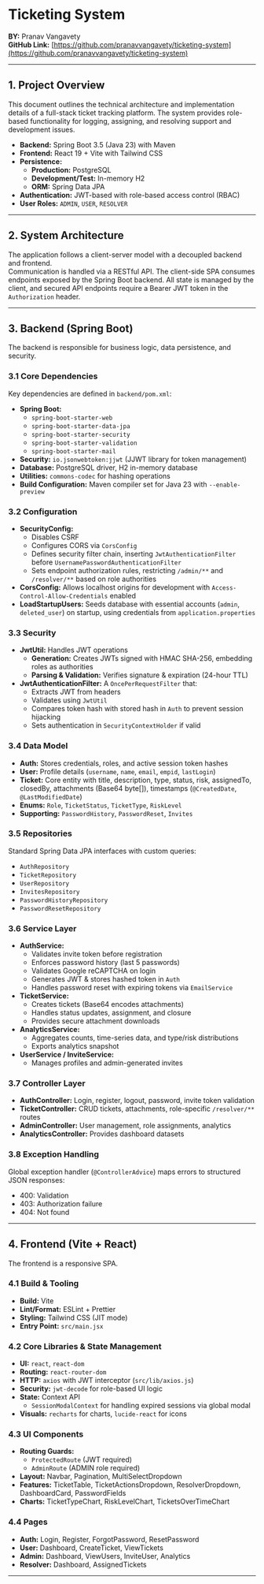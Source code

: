 # Ticketing System

**BY:** Pranav Vangavety  
**GitHub Link:** [https://github.com/pranavvangavety/ticketing-system](https://github.com/pranavvangavety/ticketing-system)

---

## 1. Project Overview

This document outlines the technical architecture and implementation details of a full-stack ticket tracking platform. The system provides role-based functionality for logging, assigning, and resolving support and development issues.

- **Backend:** Spring Boot 3.5 (Java 23) with Maven
- **Frontend:** React 19 + Vite with Tailwind CSS
- **Persistence:**
    - **Production:** PostgreSQL
    - **Development/Test:** In-memory H2
    - **ORM:** Spring Data JPA
- **Authentication:** JWT-based with role-based access control (RBAC)
- **User Roles:** `ADMIN`, `USER`, `RESOLVER`

---

## 2. System Architecture

The application follows a client-server model with a decoupled backend and frontend.  
Communication is handled via a RESTful API. The client-side SPA consumes endpoints exposed by the Spring Boot backend. All state is managed by the client, and secured API endpoints require a Bearer JWT token in the `Authorization` header.

---

## 3. Backend (Spring Boot)

The backend is responsible for business logic, data persistence, and security.

### 3.1 Core Dependencies
Key dependencies are defined in `backend/pom.xml`:

- **Spring Boot:**
    - `spring-boot-starter-web`
    - `spring-boot-starter-data-jpa`
    - `spring-boot-starter-security`
    - `spring-boot-starter-validation`
    - `spring-boot-starter-mail`
- **Security:** `io.jsonwebtoken:jjwt` (JJWT library for token management)
- **Database:** PostgreSQL driver, H2 in-memory database
- **Utilities:** `commons-codec` for hashing operations
- **Build Configuration:** Maven compiler set for Java 23 with `--enable-preview`

### 3.2 Configuration
- **SecurityConfig:**
    - Disables CSRF
    - Configures CORS via `CorsConfig`
    - Defines security filter chain, inserting `JwtAuthenticationFilter` before `UsernamePasswordAuthenticationFilter`
    - Sets endpoint authorization rules, restricting `/admin/**` and `/resolver/**` based on role authorities
- **CorsConfig:** Allows localhost origins for development with `Access-Control-Allow-Credentials` enabled
- **LoadStartupUsers:** Seeds database with essential accounts (`admin`, `deleted_user`) on startup, using credentials from `application.properties`

### 3.3 Security
- **JwtUtil:** Handles JWT operations
    - **Generation:** Creates JWTs signed with HMAC SHA-256, embedding roles as authorities
    - **Parsing & Validation:** Verifies signature & expiration (24-hour TTL)
- **JwtAuthenticationFilter:** A `OncePerRequestFilter` that:
    - Extracts JWT from headers
    - Validates using `JwtUtil`
    - Compares token hash with stored hash in `Auth` to prevent session hijacking
    - Sets authentication in `SecurityContextHolder` if valid

### 3.4 Data Model
- **Auth:** Stores credentials, roles, and active session token hashes
- **User:** Profile details (`username`, `name`, `email`, `empid`, `lastLogin`)
- **Ticket:** Core entity with title, description, type, status, risk, assignedTo, closedBy, attachments (Base64 byte[]), timestamps (`@CreatedDate`, `@LastModifiedDate`)
- **Enums:** `Role`, `TicketStatus`, `TicketType`, `RiskLevel`
- **Supporting:** `PasswordHistory`, `PasswordReset`, `Invites`

### 3.5 Repositories
Standard Spring Data JPA interfaces with custom queries:
- `AuthRepository`
- `TicketRepository`
- `UserRepository`
- `InvitesRepository`
- `PasswordHistoryRepository`
- `PasswordResetRepository`

### 3.6 Service Layer
- **AuthService:**
    - Validates invite token before registration
    - Enforces password history (last 5 passwords)
    - Validates Google reCAPTCHA on login
    - Generates JWT & stores hashed token in `Auth`
    - Handles password reset with expiring tokens via `EmailService`
- **TicketService:**
    - Creates tickets (Base64 encodes attachments)
    - Handles status updates, assignment, and closure
    - Provides secure attachment downloads
- **AnalyticsService:**
    - Aggregates counts, time-series data, and type/risk distributions
    - Exports analytics snapshot
- **UserService / InviteService:**
    - Manages profiles and admin-generated invites

### 3.7 Controller Layer
- **AuthController:** Login, register, logout, password, invite token validation
- **TicketController:** CRUD tickets, attachments, role-specific `/resolver/**` routes
- **AdminController:** User management, role assignments, analytics
- **AnalyticsController:** Provides dashboard datasets

### 3.8 Exception Handling
Global exception handler (`@ControllerAdvice`) maps errors to structured JSON responses:
- 400: Validation
- 403: Authorization failure
- 404: Not found

---

## 4. Frontend (Vite + React)

The frontend is a responsive SPA.

### 4.1 Build & Tooling
- **Build:** Vite
- **Lint/Format:** ESLint + Prettier
- **Styling:** Tailwind CSS (JIT mode)
- **Entry Point:** `src/main.jsx`

### 4.2 Core Libraries & State Management
- **UI:** `react`, `react-dom`
- **Routing:** `react-router-dom`
- **HTTP:** `axios` with JWT interceptor (`src/lib/axios.js`)
- **Security:** `jwt-decode` for role-based UI logic
- **State:** Context API
    - `SessionModalContext` for handling expired sessions via global modal
- **Visuals:** `recharts` for charts, `lucide-react` for icons

### 4.3 UI Components
- **Routing Guards:**
    - `ProtectedRoute` (JWT required)
    - `AdminRoute` (ADMIN role required)
- **Layout:** Navbar, Pagination, MultiSelectDropdown
- **Features:** TicketTable, TicketActionsDropdown, ResolverDropdown, DashboardCard, PasswordFields
- **Charts:** TicketTypeChart, RiskLevelChart, TicketsOverTimeChart

### 4.4 Pages
- **Auth:** Login, Register, ForgotPassword, ResetPassword
- **User:** Dashboard, CreateTicket, ViewTickets
- **Admin:** Dashboard, ViewUsers, InviteUser, Analytics
- **Resolver:** Dashboard, AssignedTickets

---
